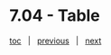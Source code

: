 # 7.04 - Table


[toc](0_table_of_contents.md) &nbsp; |  &nbsp; [previous](7_03_cassandra.md) &nbsp; | &nbsp; [next](0_table_of_contents.md) &nbsp;
